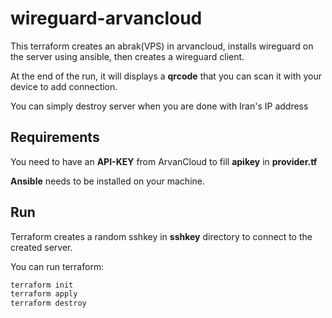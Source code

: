 # wireguard-arvancloud

This terraform creates an abrak(VPS) in arvancloud, installs wireguard on the server using ansible, then creates a wireguard client.

At the end of the run, it will displays a **qrcode** that you can scan it with your device to add connection.

You can simply destroy server when you are done with Iran's IP address


## Requirements
You need to have an **API-KEY** from ArvanCloud to fill **apikey** in **provider.tf**

**Ansible** needs to be installed on your machine.


## Run
Terraform creates a random sshkey in **sshkey** directory to connect to the created server.

You can run terraform:

```bash
terraform init
terraform apply
terraform destroy
```
